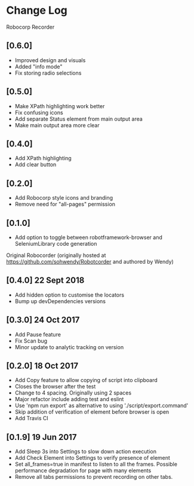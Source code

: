 # Change Log
Robocorp Recorder
## [0.6.0]
- Improved design and visuals
- Added "info mode"
- Fix storing radio selections

## [0.5.0]
- Make XPath highlighting work better
- Fix confusing icons
- Add separate Status element from main output area
- Make main output area more clear

## [0.4.0]
- Add XPath highlighting
- Add clear button

## [0.2.0]
- Add Robocorp style icons and branding
- Remove need for "all-pages" permission

## [0.1.0]
- Add option to toggle between robotframework-browser and SeleniumLibrary code generation

Original Robocorder (originally hosted at https://github.com/sohwendy/Robotcorder and authored by Wendy)
## [0.4.0] 22 Sept 2018
- Add hidden option to customise the locators
- Bump up devDependencies versions

## [0.3.0] 24 Oct 2017
- Add Pause feature
- Fix Scan bug
- Minor update to analytic tracking on version

## [0.2.0] 18 Oct 2017
- Add Copy feature to allow copying of script into clipboard
- Closes the browser after the test
- Change to 4 spacing. Originally using 2 spaces
- Major refactor include adding test and eslint
- Use 'npm run export' as alternative to using './script/export.command'
- Skip addition of verification of element before browser is open
- Add Travis CI

## [0.1.9] 19 Jun 2017
- Add Sleep 3s into Settings to slow down action execution
- Add Check Element into Settings to verify presence of element
- Set all_frames=true in manifest to listen to all the frames. Possible performance degradation for page with many elements
- Remove all tabs permissions to prevent recording on other tabs.
